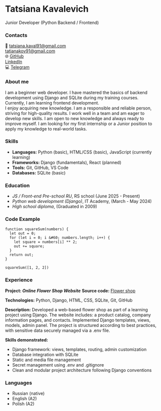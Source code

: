 # Tatsiana Kavalevich
Junior Developer (Python Backend / Frontend)

### Contacts
:email: tatsiana.kaval91@gmail.com\
  tatianakov91@gmail.com\
:globe_with_meridians: [GitHub](https://github.com/TatsianaKaval)\
  [LinkedIn](https://www.linkedin.com/in/tatsiana-kavalevich1/)\
:computer: [Telegram](https://t.me.TatsianaKaval)

### About me
I am a beginner web developer. I have mastered the basics of backend development using
Django and SQLite during my training courses. Currently, I am learning frontend
development.\
I enjoy acquiring new knowledge. I am a responsible and reliable person, striving for
high-quality results. I work well in a team and am eager to develop new skills.
I am open to new knowledge and always ready to improve myself.
I am looking for my first internship or a Junior position to apply my knowledge to real-world tasks.

### Skills
* **Languages:** Python (basic), HTML/CSS (basic), JavaScript (currently learning)
* **Frameworks:** Django (fundamentals), React (planned)
* **Tools:** Git, GitHub, VS Code
* **Databases:** SQLite (basic)


### Education
- _JS / Front-end Pre-school RU_, RS school (June 2025 - Present)
- _Python web development (Django)_, IT Academy, (March - May 2024)
- _High school diploma_, (Graduated in 2009)

### Code Example
```
function squareSum(numbers) {
  let out = 0;
  for (let i = 0; i &#60; numbers.length; i++) {
    let square = numbers[i] ** 2;
    out += square;
  }
  return out;
}

squareSum([1, 2, 2])
```

### Experience
**Project: _Online Flower Shop Website_**
**Source code:** [Flower shop](https://github.com/TatsianaKaval/django-flower-shop)

**Technologies:** Python, Django, HTML, CSS, SQLite, Git, GitHub

**Description:**
Developed a web-based flower shop as part of a learning project using Django. The website includes: a product catalog, company information pages, and contacts. Implemented Django templates, views, models, admin panel. The project is structured according to best practices, with sensitive data securely managed via a .env file.

**Skills demonstrated:**
- Django framework: views, templates, routing, admin customization
- Database integration with SQLite
- Static and media file management
- Secret management using .env and .gitignore
- Clean and modular project architecture following Django conventions


### Languages
- Russian (native)
- English (A2)
- Polish (A2)